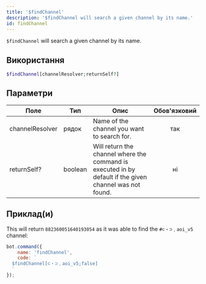 ```yaml
---
title: '$findChannel'
description: '$findChannel will search a given channel by its name.'
id: findChannel
---
```


`$findChannel` will search a given channel by its name.

## Використання

```php
$findChannel[channelResolver;returnSelf?]
```

## Параметри

| Поле            | Тип     | Опис                                                                                                    | Обов'язковий |
| --------------- | ------- | ------------------------------------------------------------------------------------------------------- |:------------:|
| channelResolver | рядок   | Name of the channel you want to search for.                                                             |     так      |
| returnSelf?     | boolean | Will return the channel where the command is executed in by default if the given channel was not found. |      ні      |

## Приклад(и)

This will return `882360051640193054` as it was able to find the `#⊂・⊃﹐aoi_v5` channel:

```javascript
bot.command({
    name: 'findChannel',
    code: `
  $findChannel[⊂・⊃﹐aoi_v5;false]
  `
});
```
